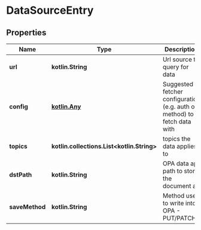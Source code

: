 
# DataSourceEntry

## Properties
Name | Type | Description | Notes
------------ | ------------- | ------------- | -------------
**url** | **kotlin.String** | Url source to query for data | 
**config** | [**kotlin.Any**](.md) | Suggested fetcher configuration (e.g. auth or method) to fetch data with |  [optional]
**topics** | **kotlin.collections.List&lt;kotlin.String&gt;** | topics the data applies to |  [optional]
**dstPath** | **kotlin.String** | OPA data api path to store the document at |  [optional]
**saveMethod** | **kotlin.String** | Method used to write into OPA - PUT/PATCH |  [optional]



